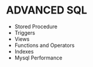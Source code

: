 # ADVANCED SQL

* Stored Procedure
* Triggers
* Views
* Functions and Operators
* Indexes
* Mysql Performance
